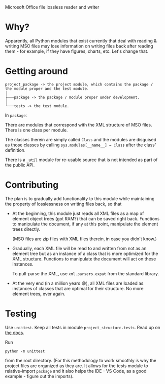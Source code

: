 Microsoft Office file lossless reader and writer

# Why?

Apparently, all Python modules that exist currently that deal with reading & writing MSO files may lose information on writing files back after reading them - for example, if they have figures, charts, etc. Let's change that.

# Getting around

```
project_package -> the project module, which contains the package / the module proper and the test module.
│
├───package -> the package / module proper under development.
│
└───tests -> the test module.
```

In <code>package</code>:

There are modules that correspond with the XML structure of MSO files. There is one class per module. 

The classes therein are simply called <code>Class</code> and the modules are disguised as those classes by calling <code>sys.modules[\_\_name\_\_] = Class</code> after the class' definition. 

There is a <code>_util</code> module for re-usable source that is not intended as part of the public API.

# Contributing

The plan is to gradually add functionality to this module while maintaining the property of losslessness on writing files back, so that

<ul>

<li>
  
At the beginning, this module just reads all XML files as a map of element object trees (got RAM?) that can be saved right back. Functions to manipulate the document, if any at this point, manipulate the element trees directly.

(MSO files are zip files with XML files therein, in case you didn't know.)

</li>

<li>
  
Gradually, each XML file will be read to and written from not as an element tree but as an instance of a class that is more optimized for the XML structure. Functions to manipulate the document will act on these instances.

To pull-parse the XML, use <code>xml.parsers.expat</code> from the standard library.

</li>

<li>
  
At the very end (in a million years 😄), all XML files are loaded as instances of classes that are optimal for their structure. No more element trees, ever again.

</li>

</ul>

# Testing

Use <code>unittest</code>. Keep all tests in module <code>project_structure.tests</code>. Read up on <a href="https://docs.python.org/3/library/unittest.html">the docs</a>.

Run

```
python -m unittest
```

from the root directory.  (For this methodology to work smoothly is why the project files are organized as they are. It allows for the tests module to relative-import <code>package</code> and it also helps the IDE - VS Code, as a good example - figure out the imports).
